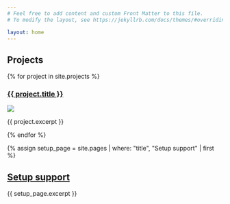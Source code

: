```yaml
---
# Feel free to add content and custom Front Matter to this file.
# To modify the layout, see https://jekyllrb.com/docs/themes/#overriding-theme-defaults

layout: home
---
```


<h2>Projects</h2>

<div class="projects">
  {% for project in site.projects %}
    <div class="project">
      <h3><a href="{{ site.baseurl }}{{ project.url }}">{{ project.title }}</a></h3>
      <img src="{{ project.thumbnail }}" style="max-width: 70%; height: auto;" />
      <p>{{ project.excerpt }}</p>
    </div>
  {% endfor %}
</div>

{% assign setup_page = site.pages | where: "title", "Setup support" | first %}

<h2><a href="{{ site.baseurl }}{{ setup_page.url }}">Setup support</a></h2>
<p>{{ setup_page.excerpt }}</p>


